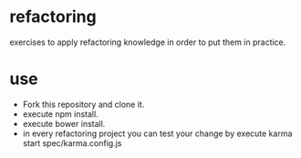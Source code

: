 refactoring
===========
exercises to apply refactoring knowledge in order to put them in practice.

use
==========
* Fork this repository and clone it.
* execute npm install.
* execute bower install.
* in every refactoring project you can test your change by execute karma start spec/karma.config.js
